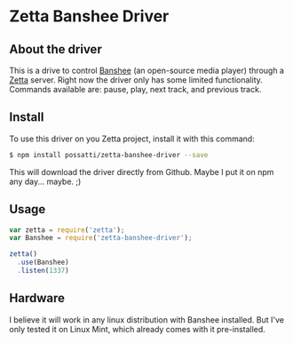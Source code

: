 # Zetta Banshee Driver

## About the driver

This is a drive to control [Banshee][banshee] (an open-source media player) through a [Zetta][zettajs] server. Right now the driver only has some limited functionality. Commands available are: pause, play, next track, and previous track.

## Install

To use this driver on you Zetta project, install it with this command:

```bash
$ npm install possatti/zetta-banshee-driver --save
```

This will download the driver directly from Github. Maybe I put it on npm any day... maybe. ;)

## Usage

```javascript
var zetta = require('zetta');
var Banshee = require('zetta-banshee-driver');

zetta()
  .use(Banshee)
  .listen(1337)
```

## Hardware

I believe it will work in any linux distribution with Banshee installed. But I've only tested it on Linux Mint, which already comes with it pre-installed. 

[zettajs]: http://www.zettajs.org/
[banshee]: http://banshee.fm/
